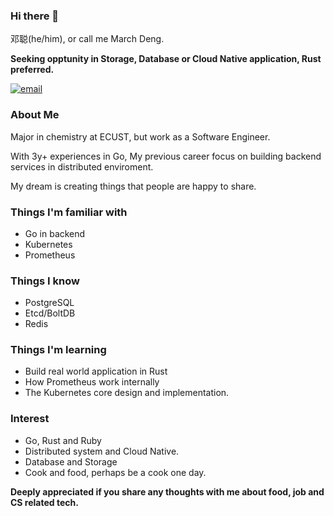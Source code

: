 [email]: https://img.shields.io/static/v1?label=&message=Email&&color=585858&logo=gmail


### Hi there 👋
邓聪(he/him), or call me March Deng.

**Seeking opptunity in Storage, Database or Cloud Native application, Rust preferred.**

[![email]](marchdeng96@gmail.com)


### About Me
Major in chemistry at ECUST, but work as a Software Engineer.

With 3y+ experiences in Go, My previous career focus on building backend services in distributed enviroment.

My dream is creating things that people are happy to share.

### Things I'm familiar with
- Go in backend
- Kubernetes
- Prometheus

### Things I know
- PostgreSQL
- Etcd/BoltDB
- Redis

### Things I'm learning
- Build real world application in Rust
- How Prometheus work internally
- The Kubernetes core design and implementation.

### Interest
- Go, Rust and Ruby
- Distributed system and Cloud Native.
- Database and Storage
- Cook and food, perhaps be a cook one day.

**Deeply appreciated if you share any thoughts with me about food, job and CS related tech.**
